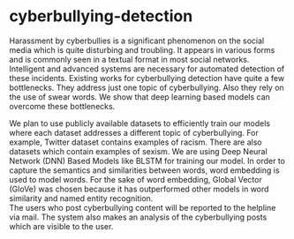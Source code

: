 # cyberbullying-detection

Harassment  by  cyberbullies  is  a  significant  phenomenon  on  the  social  media  which  is  quite  disturbing  and troubling.  It  appears  in  various  forms  and  is  commonly  seen in  a  textual  format  in  most  social  networks.  
Intelligent  and advanced systems are necessary for automated detection of these incidents.  Existing  works  for  cyberbullying  detection  have  quite a few bottlenecks. 
They address just one topic of cyberbullying. Also  they  rely  on  the  use  of  swear  words.  We  show  that  deep learning  based  models  can  overcome  these  bottlenecks.

We plan to use publicly available datasets to efficiently train our models where each dataset addresses a different topic of cyberbullying. For example, Twitter dataset contains examples of racism. There are also datasets which contain examples of sexism. We  are  using  Deep  Neural  Network  (DNN)  Based  Models  like  BLSTM  for  training  our  model.
In order to capture the semantics and similarities between words, word embedding is used to model words. For the  sake  of  word  embedding,  Global  Vector (GloVe)  was  chosen  because it  has  outperformed  other  models  in  word  similarity  and  named  entity  recognition.   
The  users  who  post cyberbullying content will be reported to the helpline via mail.  The system also makes an analysis of the cyberbullying posts which are visible to the user.
